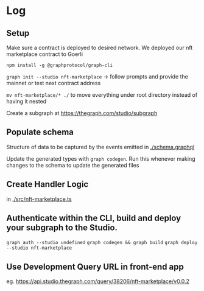 # Log

## Setup

Make sure a contract is deployed to desired network. We deployed our nft marketplace contract to Goerli

`npm install -g @graphprotocol/graph-cli`

`graph init --studio nft-marketplace` -> follow prompts and provide the mainnet or test next contract address

`mv nft-marketplace/* ./` to move everything under root directory instead of having it nested

Create a subgraph at https://thegraph.com/studio/subgraph

## Populate schema

Structure of data to be captured by the events emitted
in [./schema.graphql](./schema.graphql)

Update the generated types with `graph codegen`. Run this whenever making changes to the schema to update the generated files

## Create Handler Logic

in [./src/nft-marketplace.ts](./src/nft-marketplace.ts)

## Authenticate within the CLI, build and deploy your subgraph to the Studio.

`graph auth --studio undefined`
`graph codegen && graph build`
`graph deploy --studio nft-marketplace`

## Use Development Query URL in front-end app

eg. https://api.studio.thegraph.com/query/38206/nft-marketplace/v0.0.2
